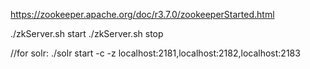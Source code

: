 https://zookeeper.apache.org/doc/r3.7.0/zookeeperStarted.html

./zkServer.sh start
./zkServer.sh stop

//for solr:
./solr  start -c -z localhost:2181,localhost:2182,localhost:2183
